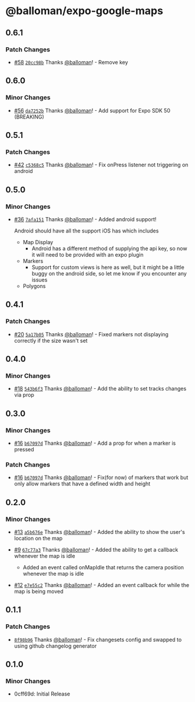 # @balloman/expo-google-maps

## 0.6.1

### Patch Changes

- [#58](https://github.com/balloman/expo-google-maps/pull/58) [`20cc98b`](https://github.com/balloman/expo-google-maps/commit/20cc98b2e49232683ba0d3a6017bce9f2f865b79) Thanks [@balloman](https://github.com/balloman)! - Remove key

## 0.6.0

### Minor Changes

- [#56](https://github.com/balloman/expo-google-maps/pull/56) [`da7252b`](https://github.com/balloman/expo-google-maps/commit/da7252bc4b6dea45733732432092480e913aebbb) Thanks [@balloman](https://github.com/balloman)! - Add support for Expo SDK 50 (BREAKING)

## 0.5.1

### Patch Changes

- [#42](https://github.com/balloman/expo-google-maps/pull/42) [`c5368c5`](https://github.com/balloman/expo-google-maps/commit/c5368c51ce29bb9323f1135c4b766a36938dd054) Thanks [@balloman](https://github.com/balloman)! - Fix onPress listener not triggering on android

## 0.5.0

### Minor Changes

- [#36](https://github.com/balloman/expo-google-maps/pull/36) [`7afa151`](https://github.com/balloman/expo-google-maps/commit/7afa151ed8ea9d33d42bc6e8eb71ba11002801ca) Thanks [@balloman](https://github.com/balloman)! - Added android support!

  Android should have all the support iOS has which includes

  - Map Display
    - Android has a different method of supplying the api key, so now it will need to be provided with an expo plugin
  - Markers
    - Support for custom views is here as well, but it might be a little buggy on the android side, so let me know if you encounter any issues
  - Polygons

## 0.4.1

### Patch Changes

- [#20](https://github.com/balloman/expo-google-maps/pull/20) [`5a17b05`](https://github.com/balloman/expo-google-maps/commit/5a17b05ba9bd9ea8fedd5125f4d200ab2794f303) Thanks [@balloman](https://github.com/balloman)! - Fixed markers not displaying correctly if the size wasn't set

## 0.4.0

### Minor Changes

- [#18](https://github.com/balloman/expo-google-maps/pull/18) [`543b6f3`](https://github.com/balloman/expo-google-maps/commit/543b6f32540becad2cc0f476815ffc76e8e703c5) Thanks [@balloman](https://github.com/balloman)! - Add the ability to set tracks changes via prop

## 0.3.0

### Minor Changes

- [#16](https://github.com/balloman/expo-google-maps/pull/16) [`b67097d`](https://github.com/balloman/expo-google-maps/commit/b67097d8e7f99f75a8d7ed1a0da92ef96ee5f344) Thanks [@balloman](https://github.com/balloman)! - Add a prop for when a marker is pressed

### Patch Changes

- [#16](https://github.com/balloman/expo-google-maps/pull/16) [`b67097d`](https://github.com/balloman/expo-google-maps/commit/b67097d8e7f99f75a8d7ed1a0da92ef96ee5f344) Thanks [@balloman](https://github.com/balloman)! - Fix(for now) of markers that work but only allow markers that have a defined width and height

## 0.2.0

### Minor Changes

- [#13](https://github.com/balloman/expo-google-maps/pull/13) [`a5b676e`](https://github.com/balloman/expo-google-maps/commit/a5b676e5089cd08389eca6f15c1f5bceefdb577e) Thanks [@balloman](https://github.com/balloman)! - Added the ability to show the user's location on the map

- [#9](https://github.com/balloman/expo-google-maps/pull/9) [`67c77a3`](https://github.com/balloman/expo-google-maps/commit/67c77a300d1b905a99531c5edc2d0139952073fe) Thanks [@balloman](https://github.com/balloman)! - Added the ability to get a callback whenever the map is idle

  - Added an event called onMapIdle that returns the camera position whenever the map is idle

- [#12](https://github.com/balloman/expo-google-maps/pull/12) [`e7e55c2`](https://github.com/balloman/expo-google-maps/commit/e7e55c25442e993d82784b18e6a34512468406a6) Thanks [@balloman](https://github.com/balloman)! - Added an event callback for while the map is being moved

## 0.1.1

### Patch Changes

- [`8f98b96`](https://github.com/balloman/expo-google-maps/commit/8f98b961115b497a0966f449ed5903af57ed6623) Thanks [@balloman](https://github.com/balloman)! - Fix changesets config and swapped to using github changelog generator

## 0.1.0

### Minor Changes

- 0cff69d: Initial Release
